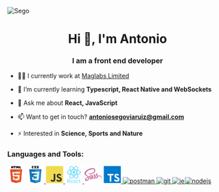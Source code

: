 <p align="left"> <img src="https://komarev.com/ghpvc/?username=AntonioAsr&label=Profile%20views&color=0e75b6&style=flat" alt="Sego" /> </p>

<h1 align="center">Hi 👋, I'm Antonio</h1>
<h3 align="center">I am a front end developer</h3>

- 👨‍💻 I currently work at [Maglabs Limited](https://www.maglabs.net/)

- 🌱 I’m currently learning **Typescript, React Native and WebSockets**

- 💬  Ask me about **React, JavaScript**

- 📫  Want to get in touch? **antoniosegoviaruiz@gmail.com**

- ⚡  Interested in  **Science, Sports and Nature**

<h3 align="left">Languages and Tools:</h3>
<p align="left">
 <img src="https://raw.githubusercontent.com/devicons/devicon/master/icons/html5/html5-original-wordmark.svg" alt="html5" width="40" height="40"/> </a> <a href="https://developer.mozilla.org/en-US/docs/Web/JavaScript" target="_blank"><img src="https://raw.githubusercontent.com/devicons/devicon/master/icons/css3/css3-original-wordmark.svg" alt="css3" width="40" height="40"/> </a> <a href="https://d3js.org/" target="_blank"> 
 <img src="https://raw.githubusercontent.com/devicons/devicon/master/icons/javascript/javascript-original.svg" alt="javascript" width="40" height="40"/> </a> <a href="https://jestjs.io" target="_blank">
 <a href="https://reactjs.org/" target="_blank"> <img src="https://raw.githubusercontent.com/devicons/devicon/master/icons/react/react-original-wordmark.svg" alt="react" width="40" height="40"/> </a> 
 <img src="https://raw.githubusercontent.com/devicons/devicon/master/icons/sass/sass-original.svg" alt="sass" width="40" height="40"/> </a> <a href="https://www.typescriptlang.org/" target="_blank">
 <img src="https://raw.githubusercontent.com/devicons/devicon/master/icons/typescript/typescript-original.svg" alt="typescript" width="40" height="40"/> </a> <a href="https://webpack.js.org" target="_blank">
<img src="https://www.vectorlogo.zone/logos/getpostman/getpostman-icon.svg" alt="postman" width="40" height="40"/> </a> <a href="https://reactjs.org/" target="_blank"><img src="https://www.vectorlogo.zone/logos/git-scm/git-scm-icon.svg" alt="git" width="40" height="40"/> </a> <a href="https://www.w3.org/html/" target="_blank"><img src="https://www.vectorlogo.zone/logos/jestjsio/jestjsio-icon.svg" alt="jest" width="40" height="40"/> </a> <a href="https://laravel.com/" target="_blank">
<img src="https://raw.githubusercontent.com/devicons/devicon/master/icons/react/react-original-wordmark.svg" alt="react" width="0" height="40"/></a><a href="https://redux.js.org" target="_blank"><img src="https://icon-library.com/images/nodejs-icon/nodejs-icon-17.jpg" alt="nodejs" style="margin-left:-15px" width="80" height="40"/> </a> <a href="https://www.photoshop.com/en" target="_blank">
</p>
